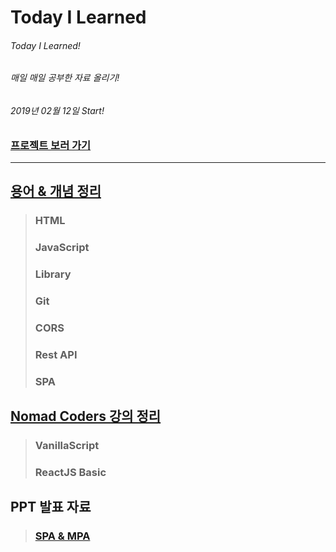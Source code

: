 # Today I Learned

###### Today I Learned!
###### 매일 매일 공부한 자료 올리기!
###### 2019년 02월 12일 Start!

### [프로젝트 보러 가기](https://github.com/engus93/engus93.github.io)

---

## [용어 & 개념 정리](/HandBook/README.md)

> ### HTML
> ### JavaScript
> ### Library
> ### Git
> ### CORS
> ### Rest API
> ### SPA
 
## [Nomad Coders 강의 정리](/Nomad_Coders/README.md)
> ### VanillaScript
> ### ReactJS Basic

## PPT 발표 자료

> ### [SPA & MPA](https://docs.google.com/presentation/d/1C1C0rFBdZA1elzCru_7F26fzOHHDTgbxIZKANe7bGSc/edit?usp=sharing)
